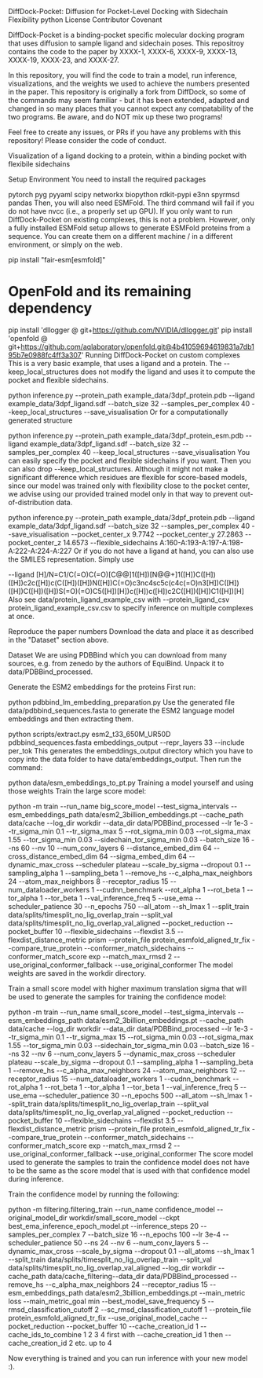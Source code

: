 DiffDock-Pocket: Diffusion for Pocket-Level Docking with Sidechain Flexibility
python License Contributor Covenant

DiffDock-Pocket is a binding-pocket specific molecular docking program that uses diffusion to sample ligand and sidechain poses. This repositroy contains the code to the paper by XXXX-1, XXXX-6, XXXX-9, XXXX-13, XXXX-19, XXXX-23, and XXXX-27.

In this repository, you will find the code to train a model, run inference, visualizations, and the weights we used to achieve the numbers presented in the paper. This repository is originally a fork from DiffDock, so some of the commands may seem familiar - but it has been extended, adapted and changed in so many places that you cannot expect any compatability of the two programs. Be aware, and do NOT mix up these two programs!

Feel free to create any issues, or PRs if you have any problems with this repository! Please consider the code of conduct.

Visualization of a ligand docking to a protein, within a binding pocket with flexibile sidechains

Setup Environment
You need to install the required packages

pytorch
pyg
pyyaml
scipy
networkx
biopython
rdkit-pypi
e3nn
spyrmsd
pandas
Then, you will also need ESMFold. The third command will fail if you do not have nvcc (i.e., a properly set up GPU). If you only want to run DiffDock-Pocket on existing complexes, this is not a problem. However, only a fully installed ESMFold setup allows to generate ESMFold proteins from a sequence. You can create them on a different machine / in a different environment, or simply on the web.

pip install "fair-esm[esmfold]"
# OpenFold and its remaining dependency
pip install 'dllogger @ git+https://github.com/NVIDIA/dllogger.git'
pip install 'openfold @ git+https://github.com/aqlaboratory/openfold.git@4b41059694619831a7db195b7e0988fc4ff3a307'
Running DiffDock-Pocket on custom complexes
This is a very basic example, that uses a ligand and a protein. The --keep_local_structures does not modify the ligand and uses it to compute the pocket and flexible sidechains.

python inference.py --protein_path example_data/3dpf_protein.pdb --ligand example_data/3dpf_ligand.sdf --batch_size 32 --samples_per_complex 40 --keep_local_structures --save_visualisation
Or for a computationally generated structure

python inference.py --protein_path example_data/3dpf_protein_esm.pdb --ligand example_data/3dpf_ligand.sdf --batch_size 32 --samples_per_complex 40 --keep_local_structures --save_visualisation
You can easily specify the pocket and flexible sidechains if you want. Then you can also drop --keep_local_structures.
Although it might not make a significant difference which residues are flexible for score-based models, since our model was trained only with flexibility close to the pocket center, we advise using our provided trained model only in that way to prevent out-of-distribution data.

python inference.py --protein_path example_data/3dpf_protein.pdb --ligand example_data/3dpf_ligand.sdf --batch_size 32 --samples_per_complex 40 --save_visualisation --pocket_center_x 9.7742 --pocket_center_y 27.2863 --pocket_center_z 14.6573 --flexible_sidechains A:160-A:193-A:197-A:198-A:222-A:224-A:227
Or if you do not have a ligand at hand, you can also use the SMILES representation. Simply use

--ligand [H]/N=C1/C(=O)C(=O)[C@@]1([H])[N@@+]1([H])C([H])([H])c2c([H])c(C([H])([H])N([H])C(=O)c3nc4sc5c(c4c(=O)n3[H])C([H])([H])C([H])([H])S(=O)(=O)C5([H])[H])c([H])c([H])c2C([H])([H])C1([H])[H]
Also see data/protein_ligand_example_csv with --protein_ligand_csv protein_ligand_example_csv.csv to specify inference on multiple complexes at once.

Reproduce the paper numbers
Download the data and place it as described in the "Dataset" section above.

Dataset
We are using PDBBind which you can download from many sources, e.g. from zenedo by the authors of EquiBind. Unpack it to data/PDBBind_processed.

Generate the ESM2 embeddings for the proteins
First run:

python pdbbind_lm_embedding_preparation.py
Use the generated file data/pdbbind_sequences.fasta to generate the ESM2 language model embeddings and then extracting them.

python scripts/extract.py esm2_t33_650M_UR50D pdbbind_sequences.fasta embeddings_output --repr_layers 33 --include per_tok
This generates the embeddings_output directory which you have to copy into the data folder to have data/embeddings_output. Then run the command:

python data/esm_embeddings_to_pt.py
Training a model yourself and using those weights
Train the large score model:

python -m train --run_name big_score_model --test_sigma_intervals --esm_embeddings_path data/esm2_3billion_embeddings.pt --cache_path data/cache --log_dir workdir --data_dir data/PDBBind_processed --lr 1e-3 --tr_sigma_min 0.1 --tr_sigma_max 5 --rot_sigma_min 0.03 --rot_sigma_max 1.55 --tor_sigma_min 0.03 --sidechain_tor_sigma_min 0.03 --batch_size 16 --ns 60 --nv 10 --num_conv_layers 6 --distance_embed_dim 64 --cross_distance_embed_dim 64 --sigma_embed_dim 64 --dynamic_max_cross --scheduler plateau --scale_by_sigma --dropout 0.1 --sampling_alpha 1 --sampling_beta 1 --remove_hs --c_alpha_max_neighbors 24 --atom_max_neighbors 8 --receptor_radius 15 --num_dataloader_workers 1 --cudnn_benchmark --rot_alpha 1 --rot_beta 1 --tor_alpha 1 --tor_beta 1 --val_inference_freq 5 --use_ema --scheduler_patience 30 --n_epochs 750 --all_atom --sh_lmax 1 --split_train data/splits/timesplit_no_lig_overlap_train --split_val data/splits/timesplit_no_lig_overlap_val_aligned --pocket_reduction --pocket_buffer 10 --flexible_sidechains --flexdist 3.5 --flexdist_distance_metric prism --protein_file protein_esmfold_aligned_tr_fix --compare_true_protein --conformer_match_sidechains --conformer_match_score exp --match_max_rmsd 2 --use_original_conformer_fallback --use_original_conformer
The model weights are saved in the workdir directory.

Train a small score model with higher maximum translation sigma that will be used to generate the samples for training the confidence model:

python -m train --run_name small_score_model --test_sigma_intervals --esm_embeddings_path data/esm2_3billion_embeddings.pt --cache_path data/cache --log_dir workdir --data_dir data/PDBBind_processed --lr 1e-3 --tr_sigma_min 0.1 --tr_sigma_max 15 --rot_sigma_min 0.03 --rot_sigma_max 1.55 --tor_sigma_min 0.03 --sidechain_tor_sigma_min 0.03 --batch_size 16 --ns 32 --nv 6 --num_conv_layers 5 --dynamic_max_cross --scheduler plateau --scale_by_sigma --dropout 0.1 --sampling_alpha 1 --sampling_beta 1 --remove_hs --c_alpha_max_neighbors 24 --atom_max_neighbors 12 --receptor_radius 15 --num_dataloader_workers 1 --cudnn_benchmark --rot_alpha 1 --rot_beta 1 --tor_alpha 1 --tor_beta 1 --val_inference_freq 5 --use_ema --scheduler_patience 30 --n_epochs 500 --all_atom --sh_lmax 1 --split_train data/splits/timesplit_no_lig_overlap_train --split_val data/splits/timesplit_no_lig_overlap_val_aligned --pocket_reduction --pocket_buffer 10 --flexible_sidechains --flexdist 3.5 --flexdist_distance_metric prism --protein_file protein_esmfold_aligned_tr_fix --compare_true_protein --conformer_match_sidechains --conformer_match_score exp --match_max_rmsd 2 --use_original_conformer_fallback --use_original_conformer
The score model used to generate the samples to train the confidence model does not have to be the same as the score model that is used with that confidence model during inference.

Train the confidence model by running the following:

python -m filtering.filtering_train --run_name confidence_model --original_model_dir workdir/small_score_model --ckpt best_ema_inference_epoch_model.pt --inference_steps 20 --samples_per_complex 7 --batch_size 16 --n_epochs 100 --lr 3e-4 --scheduler_patience 50 --ns 24 --nv 6 --num_conv_layers 5 --dynamic_max_cross --scale_by_sigma --dropout 0.1 --all_atoms --sh_lmax 1 --split_train data/splits/timesplit_no_lig_overlap_train --split_val data/splits/timesplit_no_lig_overlap_val_aligned --log_dir workdir --cache_path data/cache_filtering--data_dir data/PDBBind_processed --remove_hs --c_alpha_max_neighbors 24 --receptor_radius 15 --esm_embeddings_path data/esm2_3billion_embeddings.pt --main_metric loss --main_metric_goal min --best_model_save_frequency 5 --rmsd_classification_cutoff 2 --sc_rmsd_classification_cutoff 1 --protein_file protein_esmfold_aligned_tr_fix --use_original_model_cache --pocket_reduction --pocket_buffer 10 --cache_creation_id 1 --cache_ids_to_combine 1 2 3 4
first with --cache_creation_id 1 then --cache_creation_id 2 etc. up to 4

Now everything is trained and you can run inference with your new model :).